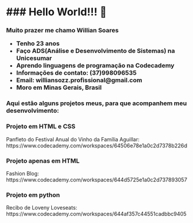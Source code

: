 <h1>### Hello World!!! 👋</h1>
<p></p>
<h3>Muito prazer me chamo Willian Soares
  
  <ul>
    <li>Tenho 23 anos</li>
    <li>Faço ADS(Análise e Desenvolvimento de Sistemas) na Unicesumar</li>
    <li>Aprendo linguagens de programação na Codecademy</li>
    <li>Informações de contato: (37)998096535</li>
    <li>Email: williansozz.profissional@gmail.com</li>
    <li>Moro em Minas Gerais, Brasil</li>
  </ul>
</h3>

<h3>
  Aqui estão alguns projetos meus, para que acompanhem meu desenvolvimento:
</h3>

<h3>Projeto em HTML e CSS</h3>
Panfleto do Festival Anual do Vinho da Família Aguillar:
https://www.codecademy.com/workspaces/64506e78e1a0c2d7378b226d

<h3>Projeto apenas em HTML</h3>
Fashion Blog:
https://www.codecademy.com/workspaces/644d5725e1a0c2d737893057

<h3>Projeto em python</h3>
Recibo de Loveny Loveseats:
https://www.codecademy.com/workspaces/644af357c44551cadbbc9405

<!--
**WillianSozz/WillianSozz** is a ✨ _special_ ✨ repository because its `README.md` (this file) appears on your GitHub profile.

Here are some ideas to get you started:

- 🔭 I’m currently working on ...
- 🌱 I’m currently learning ...
- 👯 I’m looking to collaborate on ...
- 🤔 I’m looking for help with ...
- 💬 Ask me about ...
- 📫 How to reach me: ...
- 😄 Pronouns: ...
- ⚡ Fun fact: ...
-->
